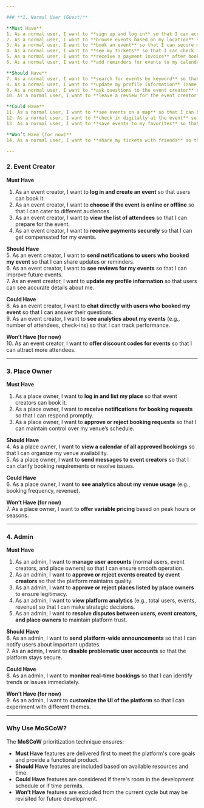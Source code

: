 ```yaml
---

### **1. Normal User (Guest)**

**Must Have**  
1. As a normal user, I want to **sign up and log in** so that I can access my account.  
2. As a normal user, I want to **browse events based on my location** so that I can find relevant events near me.  
3. As a normal user, I want to **book an event** so that I can secure my spot.  
4. As a normal user, I want to **see my tickets** so that I can check in easily at events.  
5. As a normal user, I want to **receive a payment invoice** after booking so that I have proof of payment.  
6. As a normal user, I want to **add reminders for events to my calendar** so that I don’t forget them.  

**Should Have**  
7. As a normal user, I want to **search for events by keyword** so that I can quickly find events of interest.  
8. As a normal user, I want to **update my profile information** (name, email, profile pic) so that my details remain current.  
9. As a normal user, I want to **ask questions to the event creator** so that I can get clarifications about the event.  
10. As a normal user, I want to **leave a review for the event creator** so that others can benefit from my experience.  

**Could Have**  
11. As a normal user, I want to **see events on a map** so that I can better understand their location.  
12. As a normal user, I want to **check in digitally at the event** so that the process is quicker and paperless.  
13. As a normal user, I want to **save events to my favorites** so that I can book them later.

**Won’t Have (for now)**  
14. As a normal user, I want to **share my tickets with friends** so that we can attend together.

---
```


### **2. Event Creator**

**Must Have**  
1. As an event creator, I want to **log in and create an event** so that users can book it.  
2. As an event creator, I want to **choose if the event is online or offline** so that I can cater to different audiences.  
3. As an event creator, I want to **view the list of attendees** so that I can prepare for the event.  
4. As an event creator, I want to **receive payments securely** so that I can get compensated for my events.  

**Should Have**  
5. As an event creator, I want to **send notifications to users who booked my event** so that I can share updates or reminders.  
6. As an event creator, I want to **see reviews for my events** so that I can improve future events.  
7. As an event creator, I want to **update my profile information** so that users can see accurate details about me.  

**Could Have**  
8. As an event creator, I want to **chat directly with users who booked my event** so that I can answer their questions.  
9. As an event creator, I want to **see analytics about my events** (e.g., number of attendees, check-ins) so that I can track performance.  

**Won’t Have (for now)**  
10. As an event creator, I want to **offer discount codes for events** so that I can attract more attendees.

---

### **3. Place Owner**

**Must Have**  
1. As a place owner, I want to **log in and list my place** so that event creators can book it.  
2. As a place owner, I want to **receive notifications for booking requests** so that I can respond promptly.  
3. As a place owner, I want to **approve or reject booking requests** so that I can maintain control over my venue’s schedule.  

**Should Have**  
4. As a place owner, I want to **view a calendar of all approved bookings** so that I can organize my venue availability.  
5. As a place owner, I want to **send messages to event creators** so that I can clarify booking requirements or resolve issues.  

**Could Have**  
6. As a place owner, I want to **see analytics about my venue usage** (e.g., booking frequency, revenue).  

**Won’t Have (for now)**  
7. As a place owner, I want to **offer variable pricing** based on peak hours or seasons.

---

### **4. Admin**

**Must Have**  
1. As an admin, I want to **manage user accounts** (normal users, event creators, and place owners) so that I can ensure smooth operation.  
2. As an admin, I want to **approve or reject events created by event creators** so that the platform maintains quality.  
3. As an admin, I want to **approve or reject places listed by place owners** to ensure legitimacy.  
4. As an admin, I want to **view platform analytics** (e.g., total users, events, revenue) so that I can make strategic decisions.  
5. As an admin, I want to **resolve disputes between users, event creators, and place owners** to maintain platform trust.  

**Should Have**  
6. As an admin, I want to **send platform-wide announcements** so that I can notify users about important updates.  
7. As an admin, I want to **disable problematic user accounts** so that the platform stays secure.  

**Could Have**  
8. As an admin, I want to **monitor real-time bookings** so that I can identify trends or issues immediately.

**Won’t Have (for now)**  
9. As an admin, I want to **customize the UI of the platform** so that I can experiment with different themes.

---

### **Why Use MoSCoW?**
The **MoSCoW** prioritization technique ensures:  
- **Must Have** features are delivered first to meet the platform's core goals and provide a functional product.  
- **Should Have** features are included based on available resources and time.  
- **Could Have** features are considered if there's room in the development schedule or if time permits.  
- **Won’t Have** features are excluded from the current cycle but may be revisited for future development.
